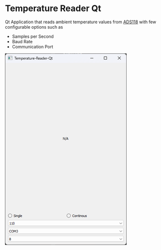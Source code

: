 # Temperature Reader Qt

Qt Application that reads ambient temperature values from [ADS118](https://www.ti.com/product/ADS1118) with few configurable
options such as

- Samples per Second
- Baud Rate
- Communication Port

![MainScreen](./git-resources/main-screen.png)
